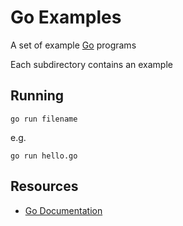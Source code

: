 # Go Examples

A set of example [Go](http://golang.org/) programs

Each subdirectory contains an example

## Running

	go run filename

e.g.

	go run hello.go

## Resources

* [Go Documentation](http://golang.org/doc/)
